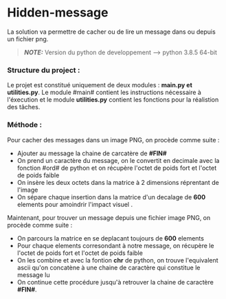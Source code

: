 # Hidden-message
La solution va permettre de cacher ou de lire un message dans ou depuis un fichier png. 

> **_NOTE:_**  Version du python de developpement --> python 3.8.5 64-bit


### Structure du project :
Le projet est constitué uniquement de deux modules : **main.py et utilities.py**. Le module #main# contient les instructions nécessaire à l'éxecution et le module **utilities.py** contient les fonctions pour la réalistion des tâches.

### Méthode : 
Pour cacher des messages dans un image PNG, on procède comme suite :
- Ajouter au message la chaine de carcatère de **\#FIN\#** 
- On prend un caractère du message, on le convertit en decimale avec la fonction #ord# de python et on récupère l'octet de poids fort et l'octet de poids faible
- On insère les deux octets dans la matrice à 2 dimensions réprentant de l'image
- On sépare chaque insertion dans la matrice d'un decalage de **600** elements pour amoindrir l'impact visuel .

Maintenant, pour trouver un message depuis une fichier image PNG, on procède comme suite :
- On parcours la matrice en se deplacant toujours de **600** elements
- Pour chaque elements corresondant à notre message, on récupère le l'octet de poids fort et l'octet de poids faible
- On les combine et avec la fontion **chr** de python, on trouve l'equivalent ascii qu'on concatène à une chaine de caractère qui constitue le message lu
- On continue cette procédure jusqu'à retrouver la chaine de caractère **\#FIN\#**.
